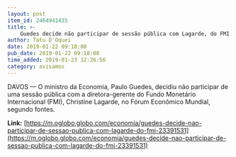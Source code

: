 ```yaml
---
layout: post
item_id: 2464941435
title: >-
    Guedes decide não participar de sessão pública com Lagarde, do FMI
author: Tatu D'Oquei
date: 2019-01-22 09:18:00
pub_date: 2019-01-22 09:18:00
time_added: 2019-01-23 12:26:56
category: avisamos
---
```


DAVOS — O ministro da Economia, Paulo Guedes, decidiu não participar de uma sessão pública com a diretora-gerente do Fundo Monetário Internacional (FMI), Christine Lagarde, no Fórum Econômico Mundial, segundo fontes.

**Link:** [https://m.oglobo.globo.com/economia/guedes-decide-nao-participar-de-sessao-publica-com-lagarde-do-fmi-23391531](https://m.oglobo.globo.com/economia/guedes-decide-nao-participar-de-sessao-publica-com-lagarde-do-fmi-23391531)

